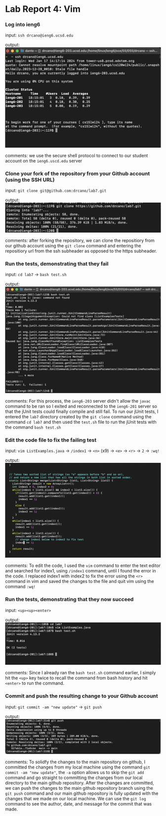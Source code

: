 # Lab Report 4: Vim

### Log into ieng6
input: `ssh drcano@ieng6.ucsd.edu`

output: ![Image](sshss.jpg)

comments: we use the secure shell protocol to connect to our student account on the `ieng6.uscd.edu` server 

### Clone your fork of the repository from your Github account (using the SSH URL) 
input: `git clone git@github.com:drcano/lab7.git`

output: ![Image](gitclone.jpg)

comments: after forking the repository, we can clone the repositiory from our github account using the `git clone` command and entering the repositiory url from the ssh subheader as opposed to the https subheader. 

### Run the tests, demonstrating that they fail
input: `cd lab7` -> `bash test.sh`

output: ![Image](testfail.jpg)

comments: For this process, the `ieng6-203` server didn't allow the `javac` command to be ran so I exited and reconnected to the `ieng6-201` server so that the jUnit tests could finally compile and still fail. To run our jUnit tests, I entered the `lab7` directory created by the `git clone` command using the command `cd lab7` and then used the `test.sh` file to run the jUnit tests with the command `bash test.sh`

### Edit the code file to fix the failing test
input: `vim ListExamples.java` -> `/index1` -> `<n>` (x9) -> `<e>` -> `<r>` -> `2` -> `:wq!`

output: ![Image](vim.jpg)

comments: To edit the code, I used the `vim` command to enter the text editor and searched for index1, using `/index1` command, until I found the error in the code. I replaced index1 with index2 to fix the error using the `<r>` command in vim and saved the changes to the file and quit vim using the command `:wq!`

### Run the tests, demonstrating that they now succeed
input: `<up><up><enter>` 

output: ![Image](testpass.jpg)

comments: Since I already ran the `bash test.sh` command earlier, I simply hit the `<up>` key twice to recall the command from bash history and hit `<enter>` to run the command. 

### Commit and push the resulting change to your Github account

input: `git commit -am "new update"` -> `git push` 

output: ![Image](gitpush.jpg)


comments: To solidfy the changes to the main repository on github, I committed the changes from my local machine using the command `git commit -am "new update"`, the `-a` option allows us to skip the `git add` command and go straight to committing the changes from our local directory to the main github repository. After the changes are committed, we can push the changes to the main github repository branch using the `git push` command and our main github repository is fully updated with the changes that we made on our local machine. We can use the `git log` command to see the author, date, and message for the commit that was made.  
